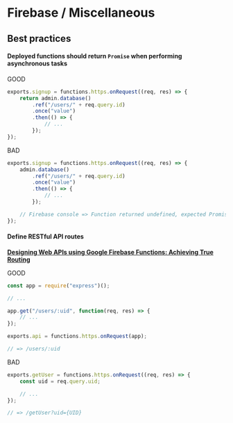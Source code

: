 # Firebase / Miscellaneous

## Best practices

#### Deployed functions should return `Promise` when performing asynchronous tasks

GOOD

```js
exports.signup = functions.https.onRequest((req, res) => {
    return admin.database()
        .ref("/users/" + req.query.id)
        .once("value")
        .then(() => {
            // ...
        });
});
```

BAD

```js
exports.signup = functions.https.onRequest((req, res) => {
    admin.database()
        .ref("/users/" + req.query.id)
        .once("value")
        .then(() => {
            // ...
        });

    // Firebase console => Function returned undefined, expected Promise or value.
});
```

#### Define RESTful API routes

[**Designing Web APIs using Google Firebase Functions: Achieving True Routing**](https://medium.com/@atbe/firebase-functions-true-routing-2cb17a5cd288)

GOOD

```js
const app = require("express")();

// ...

app.get("/users/:uid", function(req, res) => {
    // ...
});

exports.api = functions.https.onRequest(app);

// => /users/:uid
```

BAD

```js
exports.getUser = functions.https.onRequest((req, res) => {
    const uid = req.query.uid;

    // ...
});

// => /getUser?uid={UID}
```